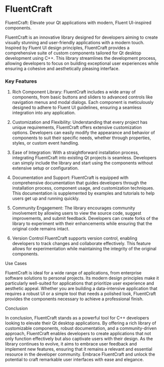 # FluentCraft
FluentCraft: Elevate your Qt applications with modern, Fluent UI-inspired components.

FluentCraft is an innovative library designed for developers aiming to create visually stunning and user-friendly applications with a modern touch. Inspired by Fluent UI design principles, FluentCraft provides a comprehensive suite of custom components tailored for Qt desktop development using C++. This library streamlines the development process, allowing developers to focus on building exceptional user experiences while ensuring a cohesive and aesthetically pleasing interface.

### Key Features

1. Rich Component Library: FluentCraft includes a wide array of components, from basic buttons and sliders to advanced controls like navigation menus and modal dialogs. Each component is meticulously designed to adhere to Fluent UI guidelines, ensuring a seamless integration into any application.

2. Customization and Flexibility: Understanding that every project has unique requirements, FluentCraft offers extensive customization options. Developers can easily modify the appearance and behavior of components to suit their specific needs, whether through properties, styles, or custom event handling.

3. Ease of Integration: With a straightforward installation process, integrating FluentCraft into existing Qt projects is seamless. Developers can simply include the library and start using the components without extensive setup or configuration.

4. Documentation and Support: FluentCraft is equipped with comprehensive documentation that guides developers through the installation process, component usage, and customization techniques. This documentation is supplemented by examples and tutorials to help users get up and running quickly.

5. Community Engagement: The library encourages community involvement by allowing users to view the source code, suggest improvements, and submit feedback. Developers can create forks of the library to experiment with their enhancements while ensuring that the original code remains intact.

6. Version Control FluentCraft supports version control, enabling developers to track changes and collaborate effectively. This feature allows for experimentation while maintaining the integrity of the original components.

Use Cases

FluentCraft is ideal for a wide range of applications, from enterprise software solutions to personal projects. Its modern design principles make it particularly well-suited for applications that prioritize user experience and aesthetic appeal. Whether you are building a data-intensive application that requires a robust UI or a simple tool that needs a polished look, FluentCraft provides the components necessary to achieve a professional finish.

Conclusion

In conclusion, FluentCraft stands as a powerful tool for C++ developers looking to elevate their Qt desktop applications. By offering a rich library of customizable components, robust documentation, and a community-driven approach, FluentCraft enables developers to create applications that not only function effectively but also captivate users with their design. As the library continues to evolve, it aims to embrace user feedback and implement new features, ensuring that it remains a relevant and essential resource in the developer community. Embrace FluentCraft and unlock the potential to craft remarkable user interfaces with ease and elegance.
